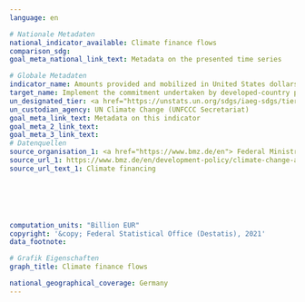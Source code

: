 ```yaml
---
language: en    

# Nationale Metadaten    
national_indicator_available: Climate finance flows    
comparison_sdg:     
goal_meta_national_link_text: Metadata on the presented time series    

# Globale Metadaten    
indicator_name: Amounts provided and mobilized in United States dollars per year in relation to the continued existing collective mobilization goal of the $100 billion commitment through to 2025    
target_name: Implement the commitment undertaken by developed-country parties to the United Nations Framework Convention on Climate Change to a goal of mobilizing jointly $100 billion annually by 2020 from all sources to address the needs of developing countries in the context of meaningful mitigation actions and transparency on implementation and fully operationalize the Green Climate Fund through its capitalization as soon as possible    
un_designated_tier: <a href="https://unstats.un.org/sdgs/iaeg-sdgs/tier-classification/" title="Click here for more information on the UN tier classification."  target="_blank">Tier II</a>    
un_custodian_agency: UN Climate Change (UNFCCC Secretariat)    
goal_meta_link_text: Metadata on this indicator    
goal_meta_2_link_text:     
goal_meta_3_link_text:         
# Datenquellen
source_organisation_1: <a href="https://www.bmz.de/en"> Federal Ministry for Economic Cooperation and Development </a>
source_url_1: https://www.bmz.de/en/development-policy/climate-change-and-development/climate-financing
source_url_text_1: Climate financing





    
computation_units: "Billion EUR"    
copyright: '&copy; Federal Statistical Office (Destatis), 2021'    
data_footnote:     

# Grafik Eigenschaften    
graph_title: Climate finance flows    

national_geographical_coverage: Germany    
---
```


<span></span>